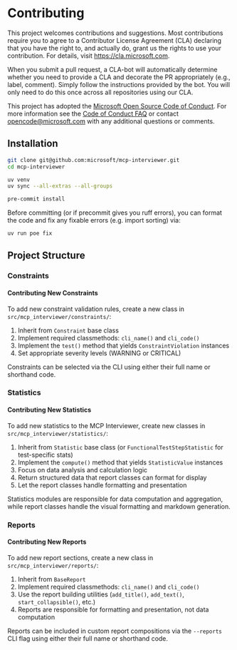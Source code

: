 # Contributing

This project welcomes contributions and suggestions. Most contributions require you to
agree to a Contributor License Agreement (CLA) declaring that you have the right to,
and actually do, grant us the rights to use your contribution. For details, visit
https://cla.microsoft.com.

When you submit a pull request, a CLA-bot will automatically determine whether you need
to provide a CLA and decorate the PR appropriately (e.g., label, comment). Simply follow the
instructions provided by the bot. You will only need to do this once across all repositories using our CLA.

This project has adopted the [Microsoft Open Source Code of Conduct](https://opensource.microsoft.com/codeofconduct/).
For more information see the [Code of Conduct FAQ](https://opensource.microsoft.com/codeofconduct/faq/)
or contact [opencode@microsoft.com](mailto:opencode@microsoft.com) with any additional questions or comments.

## Installation

```bash
git clone git@github.com:microsoft/mcp-interviewer.git
cd mcp-interviewer

uv venv
uv sync --all-extras --all-groups

pre-commit install
```

Before committing (or if precommit gives you ruff errors), you can format the code and fix any fixable errors (e.g. import sorting) via:

```bash
uv run poe fix
```

## Project Structure

### Constraints

#### Contributing New Constraints

To add new constraint validation rules, create a new class in `src/mcp_interviewer/constraints/`:

1. Inherit from `Constraint` base class
2. Implement required classmethods: `cli_name()` and `cli_code()`
3. Implement the `test()` method that yields `ConstraintViolation` instances
4. Set appropriate severity levels (WARNING or CRITICAL)

Constraints can be selected via the CLI using either their full name or shorthand code.

### Statistics

#### Contributing New Statistics

To add new statistics to the MCP Interviewer, create new classes in `src/mcp_interviewer/statistics/`:

1. Inherit from `Statistic` base class (or `FunctionalTestStepStatistic` for test-specific stats)
2. Implement the `compute()` method that yields `StatisticValue` instances
3. Focus on data analysis and calculation logic
4. Return structured data that report classes can format for display
5. Let the report classes handle formatting and presentation

Statistics modules are responsible for data computation and aggregation, while report classes handle the visual formatting and markdown generation.

### Reports

#### Contributing New Reports

To add new report sections, create a new class in `src/mcp_interviewer/reports/`:

1. Inherit from `BaseReport`
2. Implement required classmethods: `cli_name()` and `cli_code()` 
3. Use the report building utilities (`add_title()`, `add_text()`, `start_collapsible()`, etc.)
4. Reports are responsible for formatting and presentation, not data computation

Reports can be included in custom report compositions via the `--reports` CLI flag using either their full name or shorthand code.
